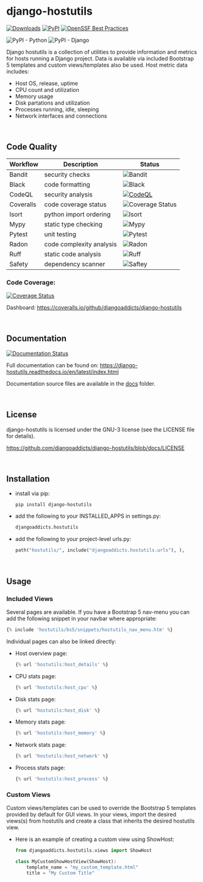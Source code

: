 # django-hostutils
[![Downloads](https://static.pepy.tech/badge/django-hostutils)](https://pepy.tech/project/django-hostutils)
[![PyPI](https://img.shields.io/pypi/v/django-hostutils?label=pypi%20package&color=blue)](https://pypi.org/project/django-hostutils/)
[![OpenSSF Best Practices](https://bestpractices.coreinfrastructure.org/projects/7474/badge)](https://bestpractices.coreinfrastructure.org/projects/7474)

![PyPI - Python](https://img.shields.io/pypi/pyversions/django-hostutils)
![PyPI - Django](https://img.shields.io/pypi/djversions/django-hostutils)

Django hostutils is a collection of utilities to provide information and metrics for hosts running a Django project. Data is available via included Bootstrap 5 templates and custom views/templates also be used. Host metric data includes:
- Host OS, release, uptime
- CPU count and utilization
- Memory usage
- Disk partations and utilization
- Processes running, idle, sleeping
- Network interfaces and connections


<br/>

## Code Quality
| Workflow | Description             | Status                                                                       |
|----------|-------------------------|------------------------------------------------------------------------------|
|Bandit|security checks|![Bandit](https://github.com/djangoaddicts/django-hostutils/actions/workflows/bandit.yaml/badge.svg)|
|Black|code formatting|![Black](https://github.com/djangoaddicts/django-hostutils/actions/workflows/black.yaml/badge.svg)|
|CodeQL|security analysis|[![CodeQL](https://github.com/djangoaddicts/django-hostutils/actions/workflows/github-code-scanning/codeql/badge.svg)](https://github.com/djangoaddicts/django-hostutils/actions/workflows/github-code-scanning/codeql)|
|Coveralls|code coverage status|![Coverage Status](https://github.com/djangoaddicts/django-hostutils/actions/workflows/coveralls.yaml/badge.svg)|
|Isort|python import ordering|![Isort](https://github.com/djangoaddicts/django-hostutils/actions/workflows/isort.yaml/badge.svg)|
|Mypy|static type checking|![Mypy](https://github.com/djangoaddicts/django-hostutils/actions/workflows/mypy.yaml/badge.svg)|
|Pytest|unit testing|![Pytest](https://github.com/djangoaddicts/django-hostutils/actions/workflows/pytest.yaml/badge.svg)|
|Radon|code complexity analysis|![Radon](https://github.com/djangoaddicts/django-hostutils/actions/workflows/radon.yaml/badge.svg)|
|Ruff|static code analysis|![Ruff](https://github.com/djangoaddicts/django-hostutils/actions/workflows/ruff.yaml/badge.svg)|
|Safety|dependency scanner|![Saftey](https://github.com/djangoaddicts/django-hostutils/actions/workflows/safety.yaml/badge.svg)|


### Code Coverage:
[![Coverage Status](https://coveralls.io/repos/github/djangoaddicts/django-hostutils/badge.svg?branch=coveralls)](https://coveralls.io/github/djangoaddicts/django-hostutils?branch=coveralls)

Dashboard: https://coveralls.io/github/djangoaddicts/django-hostutils


<br/>

## Documentation

[![Documentation Status](https://readthedocs.org/projects/django-hostutils/badge/?version=latest)](https://django-hostutils.readthedocs.io/en/latest/?badge=latest)

Full documentation can be found on: https://django-hostutils.readthedocs.io/en/latest/index.html 

Documentation source files are available in the [docs](https://github.com/djangoaddicts/django-hostutils/tree/main/docs/source) folder.

<br/>

## License
django-hostutils is licensed under the GNU-3 license (see the LICENSE file for details).

https://github.com/djangoaddicts/django-hostutils/blob/docs/LICENSE 


<br/>

## Installation 
- install via pip:
    ``` 
    pip install django-hostutils
    ```
- add the following to your INSTALLED_APPS in settings.py:

    ```python 
    djangoaddicts.hostutils
    ```
- add the following to your project-level urls.py:
   
   ```python
   path("hostutils/", include("djangoaddicts.hostutils.urls"), ),
   ```


<br/>

## Usage

### Included Views
Several pages are available. If you have a Bootstrap 5 nav-menu you can add the following snippet in your navbar where appropriate:

```python
{% include 'hostutils/bs5/snippets/hostutils_nav_menu.htm' %}
```

Individual pages can also be linked directly:

- Host overview page: 

    ```python
    {% url 'hostutils:host_details' %}
    ```

- CPU stats page: 

    ```python
    {% url 'hostutils:host_cpu' %}
    ```

- Disk stats page: 

    ```python
    {% url 'hostutils:host_disk' %}
    ```

- Memory stats page: 

    ```python
    {% url 'hostutils:host_memory' %}
    ```

- Network stats page: 

    ```python
    {% url 'hostutils:host_network' %}
    ```

- Process stats page: 

    ```python
    {% url 'hostutils:host_process' %}
    ```

### Custom Views
Custom views/templates can be used to override the Bootstrap 5 templates provided by default for GUI views. In your views, import the desired views(s) from hostutils and create a class that inherits the desired hostutils view.

- Here is an example of creating a custom view using ShowHost:
    
    ```python
    from djangoaddicts.hostutils.views import ShowHost

    class MyCustomShowHostView(ShowHost):
        template_name = "my_custom_template.html"
        title = "My Custom Title"
    ```
